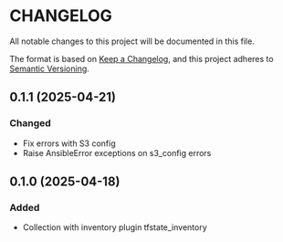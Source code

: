 # CHANGELOG

All notable changes to this project will be documented in this file.

The format is based on [Keep a Changelog](https://keepachangelog.com/en/1.1.0/), and this project adheres to [Semantic Versioning](https://semver.org/spec/v2.0.0.html).

## 0.1.1 (2025-04-21)

### Changed

- Fix errors with S3 config
- Raise AnsibleError exceptions on s3_config errors

## 0.1.0 (2025-04-18)

### Added

- Collection with inventory plugin tfstate_inventory
